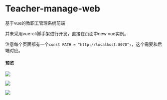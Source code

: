 # Teacher-manage-web
基于vue的教职工管理系统前端

并未采用vue-cli脚手架进行开发，直接在页面中new vue实例。

注意每个页面都有一个`const PATH = "http://localhost:8070";`，这个需要和后端对应。

#### 预览

![](https://file.makeyourchoice.cn/img/github/teacher1.jpg)

![](https://file.makeyourchoice.cn/img/github/teacher2.jpg)

![](https://file.makeyourchoice.cn/img/github/teacher3.jpg)